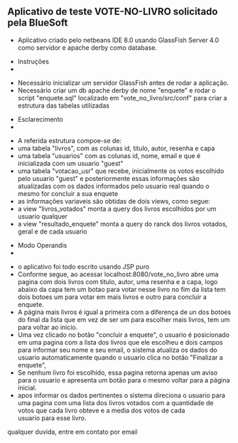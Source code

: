 Aplicativo de teste VOTE-NO-LIVRO solicitado pela BlueSoft
------------------------------------------------------------------------------------------------------------------
* Aplicativo criado pelo netbeans IDE 8.0 usando GlassFish Server 4.0 como servidor e apache derby como database.


- Instruções
- 
* Necessário inicializar um servidor GlassFish antes de rodar a aplicação.
* Necessário criar um db apache derby de nome "enquete" e rodar o script "enquete.sql" localizado 
  em "vote_no_livro/src/conf" para criar a estrutura das tabelas utilizadas

- Esclarecimento
- 
* A referida estrutura compoe-se de:
* uma tabela "livros", com as colunas id, titulo, autor, resenha e capa
* uma tabela "usuarios" com as colunas id, nome, email e que é inicializada com um usuario "guest"
* uma tabela "votacao_usr" que recebe, inicialmente os votos escolhido pelo usuario "guest" e posteriormente
  essas informações são atualizadas com os dados informados pelo usuario real quando o mesmo for concluir
  a sua enquete
* as informações variaveis são obtidas de dois views, como segue:
* a view "livros_votados" monta a query dos livros escolhidos por um usuario qualquer
* a view "resultado_enquete" monta a query do ranck dos livros votados, geral e de cada usuario

- Modo Operandis
- 
* o aplicativo foi todo escrito usando JSP puro
* Conforme segue, ao acessar localhost:8080/vote_no_livro abre uma pagina com dois livros com 
  titulo, autor, uma resenha e a capa, logo abaixo da capa tem um botao para votar nesse livro
  no fim da lista tem dois botoes um para votar em mais livros e outro para concluir a enquete.
* A página mais livros é igual a primeira com a diferença de un dos botoes do final da lista
  que em vez de ser um para escolher mais livros, tem um para voltar ao inicio.
* Uma vez clicado no botão "concluir a enquete", o usuario é posicionado em uma pagina com 
  a lista dos livros que ele escolheu e dois campos para informar seu nome e seu email, o sistema
  atualiza os dados do usuario automaticamente quando o usuario clica no botão "Finalizar a enquete",
* Se nenhum livro foi escolhido, essa pagina retorna apenas um aviso para o usuario e apresenta
  um botão para o mesmo voltar para a página inicial.
* apos informar os dados pertinentes o sistema direciona o usuario para uma pagina com uma lista
  dos livros votados com a quantidade de votos que cada livro obteve e a media dos votos de cada  
  usuario para esse livro.

qualquer duvida, entre em contato por email
